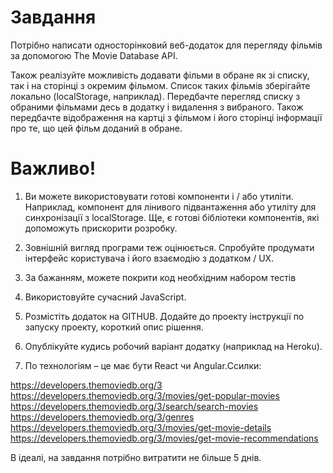 # Завдання

Потрібно написати односторінковий веб-додаток для перегляду фільмів за допомогою The Movie Database API.

<!--// При запуску додатку, повинен відображатися список популярних фільмів з пагінацією або динамічним підвантаженням (на вибір). -->

<!--// Також на сторінці повинно бути поле для пошуку. Коли ти вводиш туди якийсь текст, повинні відобразитися фільми які йому  відповідають. -->

<!--// Для кожного фільму в списку повинен відображатися список жанрів (назв жанрів, не айдішок), до яких він належить. -->

<!--// При кліці на картку фільма, повинна бути показана сторінка з детальною інформацією про цей фільм  -->
<!--// і списком рекомендованих (схожих) фільмів до нього. -->

Також реалізуйте можливість додавати фільми в обране як зі списку, так і на сторінці з окремим фільмом.
Список таких фільмів зберігайте локально (localStorage, наприклад).
Передбачте перегляд списку з обраними фільмами десь в додатку і видалення з вибраного.
Також передбачте відображення на картці з фільмом і його сторінці інформації про те, що цей фільм доданий в обране.

# Важливо!

1. Ви можете використовувати готові компоненти і / або утиліти. Наприклад, компонент 
для лінивого підвантаження або утиліту для синхронізації з localStorage. Ще, є готові 
бібліотеки компонентів, які допоможуть прискорити розробку.

2. Зовнішній вигляд програми теж оцінюється. Спробуйте продумати інтерфейс 
користувача і його взаємодію з додатком / UX.

3. За бажанням, можете покрити код необхідним набором тестів

4. Використовуйте сучасний JavaScript.

5. Розмістіть додаток на GITHUB. Додайте до проекту інструкції по запуску проекту,
короткий опис рішення.

6. Опублікуйте кудись робочий варіант додатку (наприклад на Heroku).

7. По технологіям – це має бути React чи Angular.Ссилки:

https://developers.themoviedb.org/3
https://developers.themoviedb.org/3/movies/get-popular-movies
https://developers.themoviedb.org/3/search/search-movies
https://developers.themoviedb.org/3/genres
https://developers.themoviedb.org/3/movies/get-movie-details
https://developers.themoviedb.org/3/movies/get-movie-recommendations

В ідеалі, на завдання потрібно витратити не більше 5 днів.